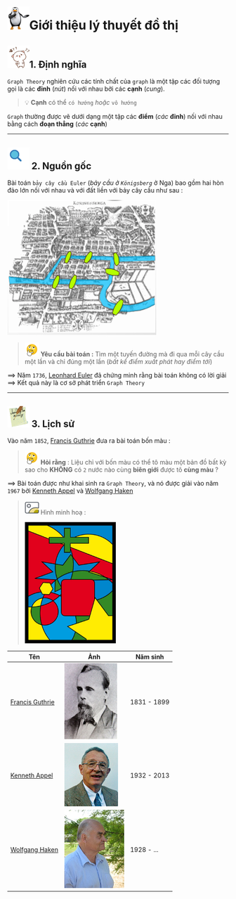 # <img src="https://raw.githubusercontent.com/Zenfection/Image/master/2021/06/15-18-09-14-Microphone.png" title="" alt="Microphonepng" width="50">Giới thiệu lý thuyết đồ thị

## <img src="https://raw.githubusercontent.com/Zenfection/Image/master/2021/06/15-17-44-58-undertand.gif" title="" alt="undertand.gif" width="50">1. Định nghĩa

`Graph Theory` nghiên cứu các tính chất của `graph` là một tập các đối tượng gọi là các **đỉnh** (*nút*) nối với nhau bởi các **cạnh** (*cung*). 

> 💡 **Cạnh** có thể `có hướng` *hoặc* `vô hướng`

 `Graph` thường được vẽ dưới dạng một tập các **điểm** (*các* **đỉnh**) nối với nhau bằng cách **đoạn thẳng** (*các* **cạnh**)

---

## <img src="https://raw.githubusercontent.com/Zenfection/Image/master/2021/06/15-17-47-12-magnifier.gif" title="" alt="magnifier.gif" width="50"> 2. Nguồn gốc

Bài toán `bảy cây cầu Euler` (*bảy cầu ở `Königsberg`* ở Nga) bao gồm hai hòn đảo lớn nối với nhau và với đất liền với bảy cây cầu như sau :

![Screen Shot 2021-06-15 at 17.51.50.png](https://raw.githubusercontent.com/Zenfection/Image/master/2021/06/15-17-52-00-Screen%20Shot%202021-06-15%20at%2017.51.50.png)

> ![icons8-thinking_face.png](https://raw.githubusercontent.com/Zenfection/Image/master/2021/06/15-17-50-26-icons8-thinking_face.png) **Yêu cầu bài toán :** Tìm một tuyến đường mà đi qua mỗi cây cầu một lần và chỉ đúng một lần (*bất kể  điểm xuất phát hay điểm tới*)

==> Năm `1736`, [Leonhard Euler](https://en.wikipedia.org/wiki/Leonhard_Euler) đã chứng minh rằng bài toán không có lời giải ==> Kết quả này là cơ sở phát triển `Graph Theory`

---

## <img src="https://raw.githubusercontent.com/Zenfection/Image/master/2021/06/15-18-06-42-january-january5th.gif" title="" alt="january-january5th.gif" width="50"> 3. Lịch sử

Vào năm `1852`, [Francis Guthrie](https://en.wikipedia.org/wiki/Francis_Guthrie) đưa ra bài toán bốn màu :

> ![icons8-thinking_face.png](https://raw.githubusercontent.com/Zenfection/Image/master/2021/06/15-17-50-26-icons8-thinking_face.png) **Hỏi rằng** : Liệu chỉ với bốn màu có thể tô màu một bản đồ bất kỳ sao cho **KHÔNG** có `2` nước nào cùng **biên giới** được tô **cùng màu** ?

==> Bài toán được như khai sinh ra `Graph Theory`, và nó được giải vào năm `1967` bởi [Kenneth Appel](https://en.wikipedia.org/wiki/Kenneth_Appel) và [Wolfgang Haken](https://en.wikipedia.org/wiki/Wolfgang_Haken)

> ![icons8-image.png](https://raw.githubusercontent.com/Zenfection/Image/master/2021/06/15-18-03-59-icons8-image.png) Hình minh hoạ : 
> 
> <img title="" src="https://raw.githubusercontent.com/Zenfection/Image/master/2021/06/15-17-58-52-fourcolormap.jpg" alt="fourcolormap.jpg" width="207">

| Tên                                                              | Ảnh                                                                                                                                                                              | Năm sinh    |
| ---------------------------------------------------------------- | -------------------------------------------------------------------------------------------------------------------------------------------------------------------------------- | ----------- |
| [Francis Guthrie](https://en.wikipedia.org/wiki/Francis_Guthrie) | <img src="https://raw.githubusercontent.com/Zenfection/Image/master/2021/06/15-18-00-18-show-photo.jpg" title="" alt="show-photo.jpg" width="120">                               | 1831 - 1899 |
| [Kenneth Appel](https://en.wikipedia.org/wiki/Kenneth_Appel)     | <img src="https://raw.githubusercontent.com/Zenfection/Image/master/2021/06/15-18-02-23-ken-appel-150.jpg" title="" alt="ken-appel-150.jpg" width="122">                         | 1932 - 2013 |
| [Wolfgang Haken](https://en.wikipedia.org/wiki/Wolfgang_Haken)   | <img src="https://raw.githubusercontent.com/Zenfection/Image/master/2021/06/15-18-01-36-220px-Wolfgang_Haken_2008.jpg" title="" alt="220px-Wolfgang_Haken_2008.jpg" width="136"> | 1928 - ...  |
